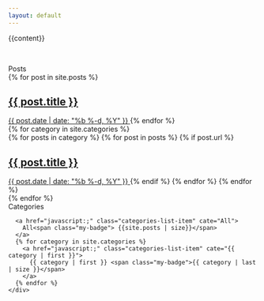```yaml
---
layout: default
---
```

<div class="row">
  <div id="myArticle" class="col-sm-9">
    <div class="post-area post">
      <article>
        {{content}}
      </article>
    </div>
  </div>
</div>
<p><br/></p>
<div id="index" class="row">
  <div class="col-sm-9">
    <div class="post-area ">
      <div class="post-list-header">
      Posts
      </div>
      <div class="post-list-body">
        <div class="all-posts" post-cate="All">
          {% for post in site.posts %}
            <a class="post-list-item" href="{{ post.url | prepend: site.baseurl }}">
              <h2>
              {{ post.title }}
              </h2>
              <span class="">{{ post.date | date: "%b %-d, %Y" }}</span>
            </a>
          {% endfor %}
        </div>
        <!-- <div class="posts-in-categories"> -->
        {% for category in site.categories %}
          <div post-cate="{{category | first}}">
            {% for posts in category  %}
              {% for post in posts %}
                {% if post.url %}
                  <a href="{{ post.url }}" class="post-list-item">
                    <h2>
                    {{ post.title }}
                    </h2>
                    <span class="">{{ post.date | date: "%b %-d, %Y" }}</span>
                  </a>
                {% endif %}
              {% endfor %}
            {% endfor %}
          </div>
        {% endfor %}
        <!-- </div> -->
      </div>
    </div>
  </div>
  <div class="col-sm-3">
    <div class="shadow-corner-curl hidden-xs">
      <div class="categories-list-header">
        Categories
      </div>
      
      <a href="javascript:;" class="categories-list-item" cate="All">
        All<span class="my-badge"> {{site.posts | size}}</span>
      </a>
      {% for category in site.categories %}
        <a href="javascript:;" class="categories-list-item" cate="{{ category | first }}">
          {{ category | first }} <span class="my-badge">{{ category | last | size }}</span>
        </a>
      {% endfor %}
    </div>
  </div>
</div>